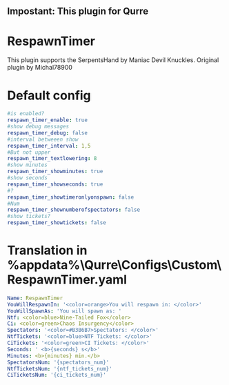 
## Impostant: This plugin for Qurre
# RespawnTimer

This plugin supports the SerpentsHand by Maniac Devil Knuckles. Original plugin by Michal78900

# Default config
```yaml
#is enabled?
respawn_timer_enable: true
#show debug messages
respawn_timer_debug: false
#interval betweeen show
respawn_timer_interval: 1,5
#But not upper
respawn_timer_textlowering: 8
#show minutes
respawn_timer_showminutes: true
#show seconds
respawn_timer_showseconds: true
#?
respawn_timer_showtimeronlyonspawn: false
#Num
respawn_timer_shownumberofspectators: false
#show tickets?
respawn_timer_showtickets: false
 ```
# Translation in %appdata%\Qurre\Configs\Custom\RespawnTimer.yaml
```yaml
Name: RespawnTimer
YouWillRespawnIn: '<color=orange>You will respawn in: </color>'
YouWillSpawnAs: 'You will spawn as: '
Ntf: <color=blue>Nine-Tailed Fox</color>
Ci: <color=green>Chaos Insurgency</color>
Spectators: '<color=#B3B6B7>Spectators: </color>'
NtfTickets: '<color=blue>NTF Tickets: </color>'
CiTickets: '<color=green>CI Tickets: </color>'
Seconds: ' <b>{seconds} s</b>'
Minutes: <b>{minutes} min.</b>
SpectatorsNum: '{spectators_num}'
NtfTicketsNum: '{ntf_tickets_num}'
CiTicketsNum: '{ci_tickets_num}'
```
